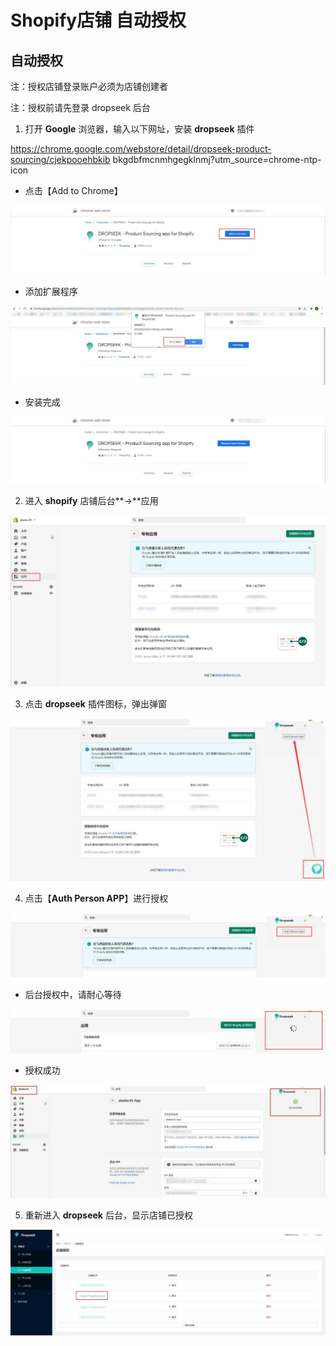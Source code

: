 # Shopify店铺 自动授权

## **自动授权**

注：授权店铺登录账户必须为店铺创建者

注：授权前请先登录 dropseek 后台

1. 打开 **Google** 浏览器，输入以下网址，安装 **dropseek** 插件

https://chrome.google.com/webstore/detail/dropseek-product-sourcing/cjekpooehbkib bkgdbfmcnmhgegklnmj?utm\_source=chrome-ntp-icon

* 点击【Add to Chrome】

![](../.gitbook/assets/0%20%281%29%20%281%29%20%284%29.jpeg)

* 添加扩展程序

![](../.gitbook/assets/1%20%281%29%20%281%29.jpeg)

* 安装完成

![](../.gitbook/assets/2%20%281%29%20%281%29%20%284%29.jpeg)

2. 进入 **shopify** 店铺后台**-&gt;**应用

![](../.gitbook/assets/9%20%282%29.jpeg)

3. 点击 **dropseek** 插件图标，弹出弹窗

![](../.gitbook/assets/4%20%281%29.jpeg)

4. 点击【**Auth Person APP**】进行授权

![](../.gitbook/assets/5.jpeg)

* 后台授权中，请耐心等待

![](../.gitbook/assets/6%20%281%29%20%281%29.jpeg)

* 授权成功

![](../.gitbook/assets/7%20%281%29.jpeg)

5. 重新进入 **dropseek** 后台，显示店铺已授权

![](../.gitbook/assets/8%20%281%29%20%281%29.jpeg)

